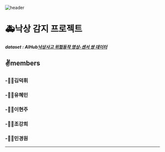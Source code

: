 ![header](https://capsule-render.vercel.app/api?type=waving&color=auto&height=300&section=header&text=Fall_pfoject%20&fontSize=90)

# **🚑낙상 감지 프로젝트**

##### dataset : AIHub[낙상사고 위험동작 영상-센서 쌍 데이터](https://www.aihub.or.kr/aihubdata/data/view.do?currMenu=115&topMenu=100&aihubDataSe=data&dataSetSn=71641)

## ✌️members
### -🙋‍♂️김덕휘

### -🙋‍♀️유혜민

### -👩‍💻이현주

### -👨‍💻조강희

### -🧑‍💻민경원

******
